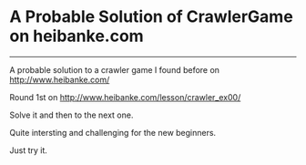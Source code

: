 # A Probable Solution of CrawlerGame on heibanke.com

---

A probable solution to a crawler game I found before on http://www.heibanke.com/ 

Round 1st on http://www.heibanke.com/lesson/crawler_ex00/

Solve it and then to the next one. 

Quite intersting and challenging for the new beginners.

Just try it.
